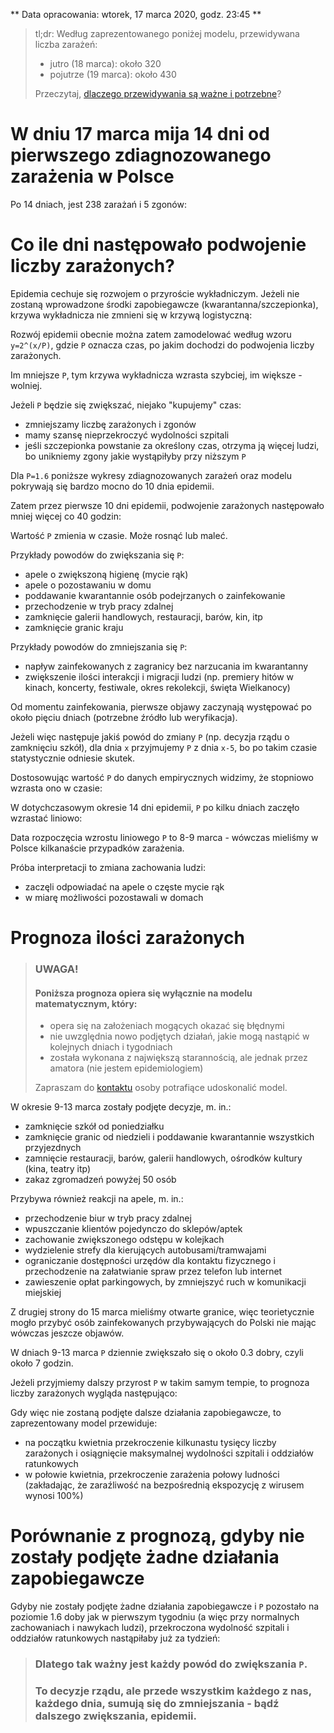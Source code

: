 ** Data opracowania: wtorek, 17 marca 2020, godz. 23:45 **

> tl;dr: Według zaprezentowanego poniżej modelu, przewidywana liczba zarażeń:
>
> - jutro (18 marca): około 320
> - pojutrze (19 marca): około 430
>
> Przeczytaj, [dlaczego przewidywania są ważne i potrzebne](/#/dlaczego-prognozy-sa-wazne-i-potrzebne)?

# W dniu 17 marca mija 14 dni od pierwszego zdiagnozowanego zarażenia w Polsce

Po 14 dniach, jest 238 zarażań i 5 zgonów:

<div
    data-type="charts"
    data-chartuid="1BEHxmF1bQHv3btAa2RV8uCeu-yKKthO11Z7cvuPIUgg"
    data-range="B1:D100"
></div>

# Co ile dni następowało podwojenie liczby zarażonych?

Epidemia cechuje się rozwojem o przyroście wykładniczym. Jeżeli nie zostaną wprowadzone środki zapobiegawcze (kwarantanna/szczepionka), krzywa wykładnicza nie zmnieni się w krzywą logistyczną:

<div
    data-type="image"
    data-filename="krzywe.png"
></div>

Rozwój epidemii obecnie można zatem zamodelować według wzoru `y=2^(x/P)`, gdzie `P` oznacza czas, po jakim dochodzi do podwojenia liczby zarażonych.

Im mniejsze `P`, tym krzywa wykładnicza wzrasta szybciej, im większe - wolniej.

Jeżeli `P` będzie się zwiększać, niejako "kupujemy" czas:

- zmniejszamy liczbę zarażonych i zgonów
- mamy szansę nieprzekroczyć wydolności szpitali
- jeśli szczepionka powstanie za określony czas, otrzyma ją więcej ludzi, bo unikniemy zgony jakie wystąpiłyby przy niższym `P`

Dla `P=1.6` poniższe wykresy zdiagnozowanych zarażeń oraz modelu pokrywają się bardzo mocno do 10 dnia epidemii.

Zatem przez pierwsze 10 dni epidemii, podwojenie zarażonych następowało mniej więcej co 40 godzin:

<div
    data-type="charts"
    data-chartuid="1BUaS_TZVWjODSoxst25UF2yVMW-aURYmAC9IZuboHw0"
    data-range="B1:D15"
    data-rangetable="A1:E15"
    data-charttype="Line"
></div>

Wartość `P` zmienia w czasie. Może rosnąć lub maleć.

Przykłady powodów do zwiększania się `P`:

- apele o zwiększoną higienę (mycie rąk)
- apele o pozostawaniu w domu
- poddawanie kwarantannie osób podejrzanych o zainfekowanie
- przechodzenie w tryb pracy zdalnej
- zamknięcie galerii handlowych, restauracji, barów, kin, itp
- zamknięcie granic kraju

Przykłady powodów do zmniejszania się `P`:

- napływ zainfekowanych z zagranicy bez narzucania im kwarantanny
- zwiększenie ilości interakcji i migracji ludzi (np. premiery hitów w kinach, koncerty, festiwale, okres rekolekcji, święta Wielkanocy)

Od momentu zainfekowania, pierwsze objawy zaczynają występować po około pięciu dniach (potrzebne źródło lub weryfikacja).

Jeżeli więc następuje jakiś powód do zmiany `P` (np. decyzja rządu o zamknięciu szkół), dla dnia `x` przyjmujemy `P` z dnia `x-5`, bo po takim czasie statystycznie odniesie skutek.

Dostosowując wartość `P` do danych empirycznych widzimy, że stopniowo wzrasta ono w czasie:

<div
    data-type="charts"
    data-chartuid="135bACtrntkTPaFbuH8AWyg_ybYQGn14W6vx1Ax1Z0jo"
    data-rangetable="A1:E15"
    data-range="B1:D15"
    data-charttype="Line"
></div>

W dotychczasowym okresie 14 dni epidemii, `P` po kilku dniach zaczęło wzrastać liniowo:

<div
    data-type="chart"
    data-chartuid="135bACtrntkTPaFbuH8AWyg_ybYQGn14W6vx1Ax1Z0jo" 
    data-range="B1:B15,E1:E15"
    data-charttype="Line"
></div>

Data rozpoczęcia wzrostu liniowego `P` to 8-9 marca - wówczas mieliśmy w Polsce kilkanaście przypadków zarażenia.

Próba interpretacji to zmiana zachowania ludzi:

- zaczęli odpowiadać na apele o częste mycie rąk
- w miarę możliwości pozostawali w domach

# Prognoza ilości zarażonych

> ### UWAGA!
>
> #### Poniższa prognoza opiera się wyłącznie na modelu matematycznym, który:
>
> - opera się na założeniach mogących okazać się błędnymi
> - nie uwzględnia nowo podjętych działań, jakie mogą nastąpić w kolejnych dniach i tygodniach
> - została wykonana z największą starannością, ale jednak przez amatora (nie jestem epidemiologiem)
>
> Zapraszam do [kontaktu](/#kontakt) osoby potrafiące udoskonalić model.

W okresie 9-13 marca zostały podjęte decyzje, m. in.:

- zamknięcie szkół od poniedziałku
- zamknięcie granic od niedzieli i poddawanie kwarantannie wszystkich przyjezdnych
- zamnięcie restauracji, barów, galerii handlowych, ośrodków kultury (kina, teatry itp)
- zakaz zgromadzeń powyżej 50 osób

Przybywa również reakcji na apele, m. in.:

- przechodzenie biur w tryb pracy zdalnej
- wpuszczanie klientów pojedynczo do sklepów/aptek
- zachowanie zwiększonego odstępu w kolejkach
- wydzielenie strefy dla kierujących autobusami/tramwajami
- ograniczanie dostępności urzędów dla kontaktu fizycznego i przechodzenie na załatwianie spraw przez telefon lub internet
- zawieszenie opłat parkingowych, by zmniejszyć ruch w komunikacji miejskiej

Z drugiej strony do 15 marca mieliśmy otwarte granice, więc teorietycznie mogło przybyć osób zainfekowanych przybywających do Polski nie mając wówczas jeszcze objawów.

W dniach 9-13 marca `P` dziennie zwiększało się o około 0.3 dobry, czyli około 7 godzin.

Jeżeli przyjmiemy dalszy przyrost `P` w takim samym tempie, to prognoza liczby zarażonych wygląda następująco:

<div
    data-type="charts"
    data-chartuid="1cTiHGwqBwJETGcuFNnKbYnj3EMMFc21hrP6D6V_3KEE"
    data-rangetable="A1:E81"
    data-range="B1:B42,D1:D42"
    data-charttype="Line"
></div>

Gdy więc nie zostaną podjęte dalsze działania zapobiegawcze, to zaprezentowany model przewiduje:

- na początku kwietnia przekroczenie kilkunastu tysięcy liczby zarażonych i osiągnięcie maksymalnej wydolności szpitali i oddziałów ratunkowych
- w połowie kwietnia, przekroczenie zarażenia połowy ludności (zakładając, że zaraźliwość na bezpośrednią ekspozycję z wirusem wynosi 100%)

# Porównanie z prognozą, gdyby nie zostały podjęte żadne działania zapobiegawcze

Gdyby nie zostały podjęte żadne działania zapobiegawcze i `P` pozostało na poziomie 1.6 doby jak w pierwszym tygodniu (a więc przy normalnych zachowaniach i nawykach ludzi), przekroczona wydolność szpitali i oddziałów ratunkowych nastąpiłaby już za tydzień:

<div
    data-type="charts"
    data-chartuid="1cTiHGwqBwJETGcuFNnKbYnj3EMMFc21hrP6D6V_3KEE"
    data-rangetable="A1:C42,F1:F42"
    data-range="B1:B42,F1:F42"
    data-charttype="Line"
></div>

> ### Dlatego tak ważny jest każdy powód do zwiększania `P`.
>
> ### To decyzje rządu, ale przede wszystkim każdego z nas, każdego dnia, sumują się do zmniejszania - bądź dalszego zwiększania, epidemii.
